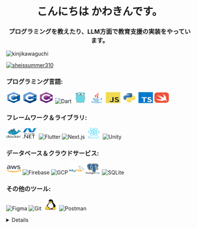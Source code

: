<h1 align="center">こんにちは かわきんです。</h1>
<h3 align="center">プログラミングを教えたり、LLM方面で教育支援の実装をやっています。</h3>

<p align="left">
    <img src="https://komarev.com/ghpvc/?username=kinjikawaguchi&label=Profile%20views&color=0e75b6&style=flat" alt="kinjikawaguchi" />
</p>

<p align="left">
    <a href="https://twitter.com/sheissummer310" target="blank">
        <img src="https://img.shields.io/twitter/follow/sheissummer310?logo=twitter&style=for-the-badge" alt="sheissummer310" />
    </a>
</p>

<h3 align="left">プログラミング言語:</h3>
<p align="left">
    <img src="https://raw.githubusercontent.com/devicons/devicon/master/icons/c/c-original.svg" alt="C" width="40" height="30"/>
    <img src="https://raw.githubusercontent.com/devicons/devicon/master/icons/cplusplus/cplusplus-original.svg" alt="C++" width="40" height="30"/>
    <img src="https://raw.githubusercontent.com/devicons/devicon/master/icons/csharp/csharp-original.svg" alt="C#" width="40" height="30"/>
    <img src="https://www.vectorlogo.zone/logos/dartlang/dartlang-icon.svg" alt="Dart" width="30" height="30"/>
    <img src="https://raw.githubusercontent.com/devicons/devicon/master/icons/go/go-original.svg" alt="Go" width="40" height="30"/>
    <img src="https://raw.githubusercontent.com/devicons/devicon/master/icons/java/java-original.svg" alt="Java" width="40" height="30"/>
    <img src="https://raw.githubusercontent.com/devicons/devicon/master/icons/javascript/javascript-original.svg" alt="JavaScript" width="40" height="30"/>
    <img src="https://raw.githubusercontent.com/devicons/devicon/master/icons/python/python-original.svg" alt="Python" width="40" height="30"/>
    <img src="https://raw.githubusercontent.com/devicons/devicon/master/icons/typescript/typescript-original.svg" alt="TypeScript" width="40" height="30"/>
    <img src="https://raw.githubusercontent.com/devicons/devicon/master/icons/swift/swift-original.svg" alt="Swift" width="40" height="30"/>
</p>

<h3 align="left">フレームワーク＆ライブラリ:</h3>
<p align="left">
    <img src="https://raw.githubusercontent.com/devicons/devicon/master/icons/docker/docker-original-wordmark.svg" alt="Docker" width="40" height="30"/>
    <img src="https://raw.githubusercontent.com/devicons/devicon/master/icons/dot-net/dot-net-original-wordmark.svg" alt="DotNet" width="40" height="30"/>
    <img src="https://www.vectorlogo.zone/logos/flutterio/flutterio-icon.svg" alt="Flutter" width="40" height="30"/>
    <img src="https://cdn.worldvectorlogo.com/logos/nextjs-2.svg" alt="Next.js" width="40" height="30"/>
    <img src="https://raw.githubusercontent.com/devicons/devicon/master/icons/react/react-original-wordmark.svg" alt="React" width="40" height="30"/>
    <img src="https://www.vectorlogo.zone/logos/unity3d/unity3d-icon.svg" alt="Unity" width="30" height="30"/>
</p>

<h3 align="left">データベース＆クラウドサービス:</h3>
<p align="left">
    <img src="https://raw.githubusercontent.com/devicons/devicon/master/icons/amazonwebservices/amazonwebservices-original-wordmark.svg" alt="AWS" width="40" height="30"/>
    <img src="https://www.vectorlogo.zone/logos/firebase/firebase-icon.svg" alt="Firebase" width="40" height="30"/>
    <img src="https://www.vectorlogo.zone/logos/google_cloud/google_cloud-icon.svg" alt="GCP" width="30" height="30"/>
    <img src="https://raw.githubusercontent.com/devicons/devicon/master/icons/mysql/mysql-original-wordmark.svg" alt="MySQL" width="40" height="30"/>
    <img src="https://raw.githubusercontent.com/devicons/devicon/master/icons/postgresql/postgresql-original-wordmark.svg" alt="PostgreSQL" width="40" height="30"/>
    <img src="https://www.vectorlogo.zone/logos/sqlite/sqlite-icon.svg" alt="SQLite" width="40" height="30"/>
</p>

<h3 align="left">その他のツール:</h3>
<p align="left">
    <img src="https://www.vectorlogo.zone/logos/figma/figma-icon.svg" alt="Figma" width="40" height="30"/>
    <img src="https://www.vectorlogo.zone/logos/git-scm/git-scm-icon.svg" alt="Git" width="40" height="30"/>
    <img src="https://raw.githubusercontent.com/devicons/devicon/master/icons/linux/linux-original.svg" alt="Linux" width="40" height="30"/>
    <img src="https://www.vectorlogo.zone/logos/getpostman/getpostman-icon.svg" alt="Postman" width="30" height="30"/>
</p>

<details>
<p align="left"></p>
<p align="left">
    <img align="left" src="https://github-readme-stats.vercel.app/api/top-langs?username=kinjikawaguchi&show_icons=true&locale=en&layout=compact" alt="kinjikawaguchi" />
</p>

<!-- GRS (Light Mode) -->
<div align="left"> 
  <a href="https://github.com/KinjiKawaguchi#gh-light-mode-only">
    <img
      src="https://github-readme-stats-steel-omega.vercel.app/api?username=KinjiKawaguchi&show_icons=true&include_all_commits=true&hide_border=true&number_format=long&rank_icon=percentile&show=reviews,discussions_started,discussions_answered,prs_merged,prs_merged_percentage#gh-light-mode-only"
      alt="My Github stats"
      height="370"
    />
  </a>
</div>

<!-- GRS (Dark Mode) -->
<div align="left"> 
  <a href="https://github.com/KinjiKawaguchi#gh-dark-mode-only">
    <img
      src="https://github-readme-stats-steel-omega.vercel.app/api?username=KinjiKawaguchi&show_icons=true&include_all_commits=true&icon_color=2d77dc&title_color=2d77dc&text_color=ffffff&bg_color=0d1117&hide_border=true&number_format=long&rank_icon=percentile&show=reviews,discussions_started,discussions_answered,prs_merged,prs_merged_percentage#gh-dark-mode-only"
      alt="My Github stats"
      height="370"
    />
  </a>
</div>

<p align="left">
    <img src="https://github-readme-streak-stats.herokuapp.com/?user=kinjikawaguchi&" alt="kinjikawaguchi" />
</p>
<p align="left">
    <a href="https://github.com/ryo-ma/github-profile-trophy">
        <img src="https://github-profile-trophy.vercel.app/?username=kinjikawaguchi" alt="kinjikawaguchi" />
    </a>
</p>
</details>

